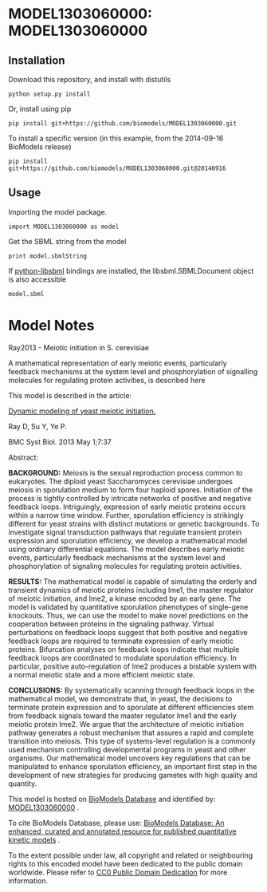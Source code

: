 # MODEL1303060000: MODEL1303060000

## Installation

Download this repository, and install with distutils

`python setup.py install`

Or, install using pip

`pip install git+https://github.com/biomodels/MODEL1303060000.git`

To install a specific version (in this example, from the 2014-09-16 BioModels release)

`pip install git+https://github.com/biomodels/MODEL1303060000.git@20140916`

## Usage

Importing the model package.

`import MODEL1303060000 as model`

Get the SBML string from the model

`print model.sbmlString`

If [python-libsbml](https://pypi.python.org/pypi/python-libsbml) bindings are
installed, the libsbml.SBMLDocument object is also accessible

`model.sbml`


# Model Notes


Ray2013 - Meiotic initiation in S. cerevisiae

A mathematical representation of early meiotic events, particularly feedback
mechanisms at the system level and phosphorylation of signalling molecules for
regulating protein activities, is described here

This model is described in the article:

[Dynamic modeling of yeast meiotic
initiation.](http://identifiers.org/pubmed/23631506)

Ray D, Su Y, Ye P.

BMC Syst Biol. 2013 May 1;7:37

Abstract:

**BACKGROUND:** Meiosis is the sexual reproduction process common to eukaryotes. The diploid yeast Saccharomyces cerevisiae undergoes meiosis in sporulation medium to form four haploid spores. Initiation of the process is tightly controlled by intricate networks of positive and negative feedback loops. Intriguingly, expression of early meiotic proteins occurs within a narrow time window. Further, sporulation efficiency is strikingly different for yeast strains with distinct mutations or genetic backgrounds. To investigate signal transduction pathways that regulate transient protein expression and sporulation efficiency, we develop a mathematical model using ordinary differential equations. The model describes early meiotic events, particularly feedback mechanisms at the system level and phosphorylation of signaling molecules for regulating protein activities. 

**RESULTS:** The mathematical model is capable of simulating the orderly and transient dynamics of meiotic proteins including Ime1, the master regulator of meiotic initiation, and Ime2, a kinase encoded by an early gene. The model is validated by quantitative sporulation phenotypes of single-gene knockouts. Thus, we can use the model to make novel predictions on the cooperation between proteins in the signaling pathway. Virtual perturbations on feedback loops suggest that both positive and negative feedback loops are required to terminate expression of early meiotic proteins. Bifurcation analyses on feedback loops indicate that multiple feedback loops are coordinated to modulate sporulation efficiency. In particular, positive auto-regulation of Ime2 produces a bistable system with a normal meiotic state and a more efficient meiotic state. 

**CONCLUSIONS:** By systematically scanning through feedback loops in the mathematical model, we demonstrate that, in yeast, the decisions to terminate protein expression and to sporulate at different efficiencies stem from feedback signals toward the master regulator Ime1 and the early meiotic protein Ime2. We argue that the architecture of meiotic initiation pathway generates a robust mechanism that assures a rapid and complete transition into meiosis. This type of systems-level regulation is a commonly used mechanism controlling developmental programs in yeast and other organisms. Our mathematical model uncovers key regulations that can be manipulated to enhance sporulation efficiency, an important first step in the development of new strategies for producing gametes with high quality and quantity. 

This model is hosted on [BioModels Database](http://www.ebi.ac.uk/biomodels/)
and identified by:
[MODEL1303060000](http://identifiers.org/biomodels.db/MODEL1303060000) .

To cite BioModels Database, please use: [BioModels Database: An enhanced,
curated and annotated resource for published quantitative kinetic
models](http://identifiers.org/pubmed/20587024) .

To the extent possible under law, all copyright and related or neighbouring
rights to this encoded model have been dedicated to the public domain
worldwide. Please refer to [CC0 Public Domain
Dedication](http://creativecommons.org/publicdomain/zero/1.0/) for more
information.


